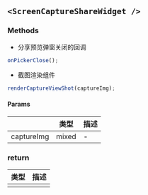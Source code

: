 ## `<ScreenCaptureShareWidget />`

### Methods

- 分享预览弹窗关闭的回调

```js
onPickerClose();
```

- 截图渲染组件

```js
renderCaptureViewShot(captureImg);
```

#### Params

|            | 类型  | 描述 |
| ---------- | ----- | ---- |
| captureImg | mixed | -    |

### return

| 类型 | 描述 |
| ---- | ---- |
|      |      |
